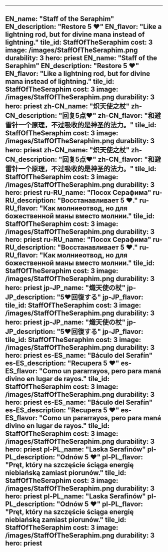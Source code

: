---

EN_name: "Staff of the Seraphim"
EN_description: "Restore 5 ❤️"
EN_flavor: "Like a lightning rod, but for divine mana instead of lightning."
tile_id: StaffOfTheSeraphim
cost: 3
image: /images/StaffOfTheSeraphim.png
durability: 3
hero: priest
EN_name: "Staff of the Seraphim"
EN_description: "Restore 5 ❤️"
EN_flavor: "Like a lightning rod, but for divine mana instead of lightning."
tile_id: StaffOfTheSeraphim
cost: 3
image: /images/StaffOfTheSeraphim.png
durability: 3
hero: priest
zh-CN_name: "炽天使之杖"
zh-CN_description: "回复5点❤️"
zh-CN_flavor: "和避雷针一个原理，不过吸收的是神圣的法力。"
tile_id: StaffOfTheSeraphim
cost: 3
image: /images/StaffOfTheSeraphim.png
durability: 3
hero: priest
zh-CN_name: "炽天使之杖"
zh-CN_description: "回复5点❤️"
zh-CN_flavor: "和避雷针一个原理，不过吸收的是神圣的法力。"
tile_id: StaffOfTheSeraphim
cost: 3
image: /images/StaffOfTheSeraphim.png
durability: 3
hero: priest
ru-RU_name: "Посох Серафима"
ru-RU_description: "Восстанавливает 5 ❤️."
ru-RU_flavor: "Как молниеотвод, но для божественной маны вместо молнии."
tile_id: StaffOfTheSeraphim
cost: 3
image: /images/StaffOfTheSeraphim.png
durability: 3
hero: priest
ru-RU_name: "Посох Серафима"
ru-RU_description: "Восстанавливает 5 ❤️."
ru-RU_flavor: "Как молниеотвод, но для божественной маны вместо молнии."
tile_id: StaffOfTheSeraphim
cost: 3
image: /images/StaffOfTheSeraphim.png
durability: 3
hero: priest
jp-JP_name: "熾天使の杖"
jp-JP_description: "5❤️回復する"
jp-JP_flavor: 
tile_id: StaffOfTheSeraphim
cost: 3
image: /images/StaffOfTheSeraphim.png
durability: 3
hero: priest
jp-JP_name: "熾天使の杖"
jp-JP_description: "5❤️回復する"
jp-JP_flavor: 
tile_id: StaffOfTheSeraphim
cost: 3
image: /images/StaffOfTheSeraphim.png
durability: 3
hero: priest
es-ES_name: "Báculo del Serafín"
es-ES_description: "Recupera 5 ❤️"
es-ES_flavor: "Como un pararrayos, pero para maná divino en lugar de rayos."
tile_id: StaffOfTheSeraphim
cost: 3
image: /images/StaffOfTheSeraphim.png
durability: 3
hero: priest
es-ES_name: "Báculo del Serafín"
es-ES_description: "Recupera 5 ❤️"
es-ES_flavor: "Como un pararrayos, pero para maná divino en lugar de rayos."
tile_id: StaffOfTheSeraphim
cost: 3
image: /images/StaffOfTheSeraphim.png
durability: 3
hero: priest
pl-PL_name: "Laska Serafinów"
pl-PL_description: "Odnów 5 ❤️"
pl-PL_flavor: "Pręt, który na szczęście ściąga energię niebiańską zamiast piorunów."
tile_id: StaffOfTheSeraphim
cost: 3
image: /images/StaffOfTheSeraphim.png
durability: 3
hero: priest
pl-PL_name: "Laska Serafinów"
pl-PL_description: "Odnów 5 ❤️"
pl-PL_flavor: "Pręt, który na szczęście ściąga energię niebiańską zamiast piorunów."
tile_id: StaffOfTheSeraphim
cost: 3
image: /images/StaffOfTheSeraphim.png
durability: 3
hero: priest
---